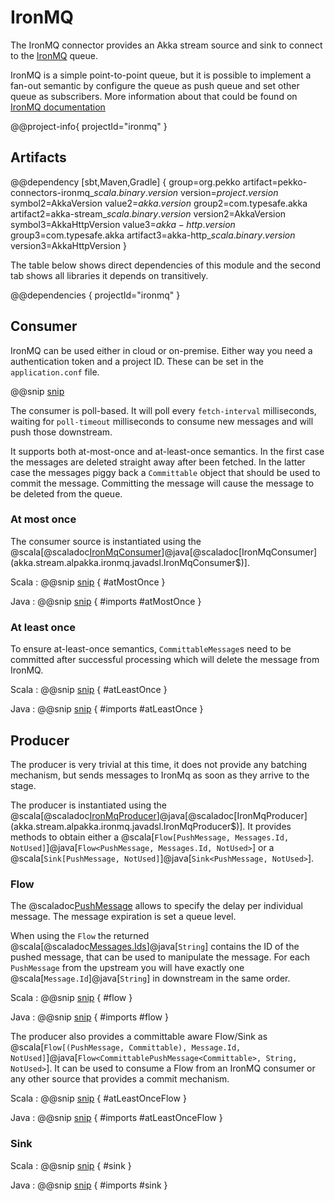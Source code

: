 # IronMQ

The IronMQ connector provides an Akka stream source and sink to connect to the [IronMQ](https://www.iron.io/) queue.

IronMQ is a simple point-to-point queue, but it is possible to implement a fan-out semantic by configure the queue as push
queue and set other queue as subscribers. More information about that could be found on
[IronMQ documentation](https://old.iron.io/ironmq-fan-out-support/)

@@project-info{ projectId="ironmq" }

## Artifacts

@@dependency [sbt,Maven,Gradle] {
  group=org.pekko
  artifact=pekko-connectors-ironmq_$scala.binary.version$
  version=$project.version$
  symbol2=AkkaVersion
  value2=$akka.version$
  group2=com.typesafe.akka
  artifact2=akka-stream_$scala.binary.version$
  version2=AkkaVersion
  symbol3=AkkaHttpVersion
  value3=$akka-http.version$
  group3=com.typesafe.akka
  artifact3=akka-http_$scala.binary.version$
  version3=AkkaHttpVersion
}

The table below shows direct dependencies of this module and the second tab shows all libraries it depends on transitively.

@@dependencies { projectId="ironmq" }

## Consumer

IronMQ can be used either in cloud or on-premise. Either way you need a authentication token and a project ID. These can be set in the `application.conf` file.

@@snip [snip](/ironmq/src/main/resources/reference.conf)

The consumer is poll-based. It will poll every `fetch-interval` milliseconds, waiting for `poll-timeout` milliseconds to consume new messages and will push those downstream.

It supports both at-most-once and at-least-once semantics. In the first case the messages are deleted straight away after
been fetched. In the latter case the messages piggy back a `Committable` object that should be used to commit the message.
Committing the message will cause the message to be deleted from the queue.

### At most once

The consumer source is instantiated using the @scala[@scaladoc[IronMqConsumer](akka.stream.alpakka.ironmq.scaladsl.IronMqConsumer$)]@java[@scaladoc[IronMqConsumer](akka.stream.alpakka.ironmq.javadsl.IronMqConsumer$)].

Scala
: @@snip [snip](/ironmq/src/test/scala/docs/scaladsl/IronMqDocsSpec.scala) { #atMostOnce }

Java
: @@snip [snip](/ironmq/src/test/java/docs/javadsl/IronMqDocsTest.java) { #imports #atMostOnce }

### At least once

To ensure at-least-once semantics, `CommittableMessage`s need to be committed after successful processing which will delete the message from IronMQ.

Scala
: @@snip [snip](/ironmq/src/test/scala/docs/scaladsl/IronMqDocsSpec.scala) { #atLeastOnce }

Java
: @@snip [snip](/ironmq/src/test/java/docs/javadsl/IronMqDocsTest.java) { #imports #atLeastOnce }



## Producer

The producer is very trivial at this time, it does not provide any batching mechanism, but sends messages to IronMq as
soon as they arrive to the stage.

The producer is instantiated using the @scala[@scaladoc[IronMqProducer](akka.stream.alpakka.ironmq.scaladsl.IronMqProducer$)]@java[@scaladoc[IronMqProducer](akka.stream.alpakka.ironmq.javadsl.IronMqProducer$)].
It provides methods to obtain either a @scala[`Flow[PushMessage, Messages.Id, NotUsed]`]@java[`Flow<PushMessage, Messages.Id, NotUsed>`] or a @scala[`Sink[PushMessage, NotUsed]`]@java[`Sink<PushMessage, NotUsed>`].


### Flow

The @scaladoc[PushMessage](akka.stream.alpakka.ironmq.PushMessage) allows to specify the delay per individual message. The message expiration is set a queue level.

When using the `Flow` the returned @scala[@scaladoc[Messages.Ids](akka.stream.alpakka.ironmq.Message$$Id)]@java[`String`] contains the ID of the pushed message, that can be used to manipulate the message. For each `PushMessage` from the upstream you will have exactly one @scala[`Message.Id`]@java[`String`] in downstream in the same order.

Scala
: @@snip [snip](/ironmq/src/test/scala/docs/scaladsl/IronMqDocsSpec.scala) { #flow }

Java
: @@snip [snip](/ironmq/src/test/java/docs/javadsl/IronMqDocsTest.java) { #imports #flow }

The producer also provides a committable aware Flow/Sink as @scala[`Flow[(PushMessage, Committable), Message.Id, NotUsed]`]@java[`Flow<CommittablePushMessage<Committable>, String, NotUsed>`].
It can be used to consume a Flow from an IronMQ consumer or any other source that provides a commit mechanism.

Scala
: @@snip [snip](/ironmq/src/test/scala/docs/scaladsl/IronMqDocsSpec.scala) { #atLeastOnceFlow }

Java
: @@snip [snip](/ironmq/src/test/java/docs/javadsl/IronMqDocsTest.java) { #imports #atLeastOnceFlow }


### Sink

Scala
: @@snip [snip](/ironmq/src/test/scala/docs/scaladsl/IronMqDocsSpec.scala) { #sink }

Java
: @@snip [snip](/ironmq/src/test/java/docs/javadsl/IronMqDocsTest.java) { #imports #sink }

